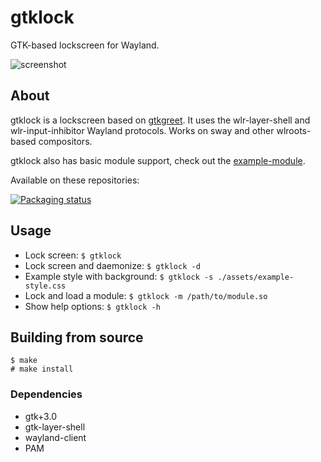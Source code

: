 # gtklock
GTK-based lockscreen for Wayland.

![screenshot](https://user-images.githubusercontent.com/21199271/169707623-2ac5f02b-b6ed-461a-b9a3-5d96440843a2.png)
## About
gtklock is a lockscreen based on [gtkgreet](https://git.sr.ht/~kennylevinsen/gtkgreet).
It uses the wlr-layer-shell and wlr-input-inhibitor Wayland protocols.
Works on sway and other wlroots-based compositors.

gtklock also has basic module support, check out the [example-module](https://github.com/jovanlanik/gtklock-example-module).

Available on these repositories:

[![Packaging status](https://repology.org/badge/vertical-allrepos/gtklock.svg)](https://repology.org/project/gtklock/versions)
## Usage
- Lock screen: `$ gtklock`
- Lock screen and daemonize: `$ gtklock -d`
- Example style with background: `$ gtklock -s ./assets/example-style.css`
- Lock and load a module: `$ gtklock -m /path/to/module.so`
- Show help options: `$ gtklock -h`
## Building from source
```
$ make
# make install
```
### Dependencies
- gtk+3.0
- gtk-layer-shell
- wayland-client
- PAM

